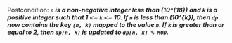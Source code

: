 Postcondition: ***`n` is a non-negative integer less than \(10^{18}\) and `k` is a positive integer such that 1 <= `k` <= 10. If `n` is less than \(10^{k}\), then `dp` now contains the key `(n, k)` mapped to the value `n`. If `k` is greater than or equal to 2, then `dp[n, k]` is updated to `dp[n, k] % MOD`.***